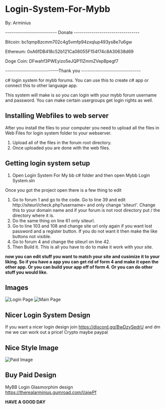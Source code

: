 # Login-System-For-Mybb
By: Arminius

-------------------------- Donate ---------------------------------

Bitcoin: bc1qmp8zcmm702c4g5vmfp94zxqlup493ys8e7u6gw

Ethereum: 0xA6fDB418c52b121Ca08055F154f74c8A30638d69

Doge Coin: DFwahf3PWEyizo5eJQP11ZmmZVepBpegf7

---------------------------Thank you ------------------------------


c# login system for mybb forums. You can use this to create c# app or connect this to other language app.


This system will make is so you can login with your mybb forum username and password. You can make certain usergroups get login rights as well.



**Installing Webfiles to web server**
------------------------------------

After you install the files to your computer you need to upload all the files in Web Files for login system folder to your webserver.
1. Upload all of the files in the forum root directory.
2. Once uploaded you are done with the web files.



**Getting login system setup**
------------------------------------
1. Open Login System For My bb c# folder and then open Mybb Login System.sln

Once you got the project open there is a few thing to edit 
1. Go to forum 1 and go to the code. Go to line 39 and edit http://siteurl/check.php?username= and only change 'siteurl'. Change this to your domain name and if your forum is not root directory put / the directory where it is.
2. Do the same thing on line 61 only siteurl.
3. Go to line 103 and 108 and change site url only again if you want lost password and a register button. If you do not want it then make the like buttons not visible.
4. Go to forum 4 and change the siteurl on line 42.
5. Then Build it. 
This is all you have to do to make it work with your site.


**now you can edit stuff you want to match your site and cusimize it to your liking. So if you have a app you can get rid of form 4 and make it open the other app. Or you can build your app off of form 4. Or you can do other stuff you would like.**


**Images**
---------------
![Login Page](https://cdn.discordapp.com/attachments/889248873426595880/889248904871292938/loginsystem.PNG)
![Main Page](https://cdn.discordapp.com/attachments/889248873426595880/889249288205500446/MainPage.PNG)

**Nicer Login System Design**
------------------------------
If you want a nicer login design join https://discord.gg/BwDzySedrU and dm me we can work out a price! Crypto maybe paypal


Nice Style Image
-----------------
![Paid Image](https://user-images.githubusercontent.com/71015269/133944935-639d5eaf-8e2a-41f5-943e-f2d216a7e6e8.png)



Buy Paid Design 
--------------------------------
MyBB Login Glasmorphim design
https://therealarminius.gumroad.com/l/ajwPf

**HAVE A GOOD DAY**
